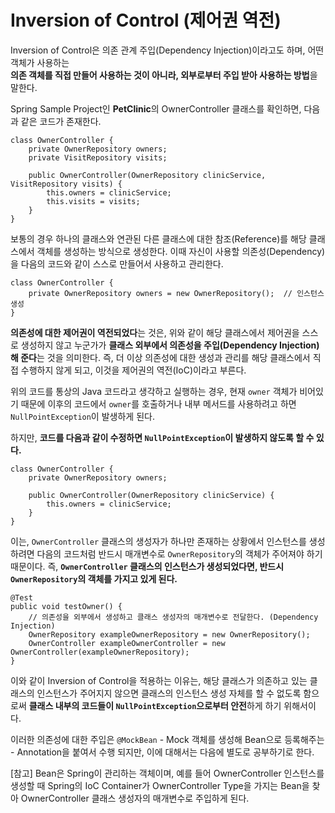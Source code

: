# Inversion of Control (제어권 역전)

Inversion of Control은 의존 관계 주입(Dependency Injection)이라고도 하며, 어떤 객체가 사용하는  
**의존 객체를 직접 만들어 사용하는 것이 아니라, 외부로부터 주입 받아 사용하는 방법**을 말한다.

Spring Sample Project인 **PetClinic**의 OwnerController 클래스를 확인하면, 다음과 같은 코드가 존재한다.

```
class OwnerController {
    private OwnerRepository owners;
	private VisitRepository visits;

	public OwnerController(OwnerRepository clinicService, VisitRepository visits) {
		this.owners = clinicService;
		this.visits = visits;
	}
}
```

보통의 경우 하나의 클래스와 연관된 다른 클래스에 대한 참조(Reference)를 해당 클래스에서 객체를 생성하는 방식으로 생성한다.
이때 자신이 사용할 의존성(Dependency)을 다음의 코드와 같이 스스로 만들어서 사용하고 관리한다.

```
class OwnerController {
	private OwnerRepository owners = new OwnerRepository();  // 인스턴스 생성
}
```

**의존성에 대한 제어권이 역전되었다**는 것은, 위와 같이 해당 클래스에서 제어권을 스스로 생성하지 않고
누군가가 **클래스 외부에서 의존성을 주입(Dependency Injection)해 준다**는 것을 의미한다.
즉, 더 이상 의존성에 대한 생성과 관리를 해당 클래스에서 직접 수행하지 않게 되고, 이것을 제어권의 역전(IoC)이라고 부른다.

위의 코드를 통상의 Java 코드라고 생각하고 실행하는 경우, 현재 `owner` 객체가 비어있기 때문에
이후의 코드에서 `owner`를 호출하거나 내부 메서드를 사용하려고 하면 `NullPointException`이 발생하게 된다. 

하지만, **코드를 다음과 같이 수정하면  `NullPointException`이 발생하지 않도록 할 수 있다.**

```
class OwnerController {
    private OwnerRepository owners;

	public OwnerController(OwnerRepository clinicService) {
		this.owners = clinicService;
	}
}
```

이는, `OwnerController` 클래스의 생성자가 하나만 존재하는 상황에서 인스턴스를 생성하려면
다음의 코드처럼 반드시 매개변수로 `OwnerRepository`의 객체가 주어져야 하기 때문이다.
즉, **`OwnerController` 클래스의 인스턴스가 생성되었다면, 반드시 `OwnerRepository`의 객체를 가지고 있게 된다.**
 
```
@Test
public void testOwner() {
    // 의존성을 외부에서 생성하고 클래스 생성자의 매개변수로 전달한다. (Dependency Injection)
    OwnerRepository exampleOwnerRepository = new OwnerRepository();
    OwnerController exampleOwnerController = new OwnerController(exampleOwnerRepository);
}
```

이와 같이 Inversion of Control을 적용하는 이유는, 해당 클래스가 의존하고 있는 클래스의 인스턴스가 주어지지 않으면
클래스의 인스턴스 생성 자체를 할 수 없도록 함으로써 **클래스 내부의 코드들이 `NullPointException`으로부터 안전**하게 하기 위해서이다.

이러한 의존성에 대한 주입은 `@MockBean` - Mock 객체를 생성해 Bean으로 등록해주는 - Annotation을 붙여서 수행 되지만, 
이에 대해서는 다음에 별도로 공부하기로 한다. 

[참고] Bean은 Spring이 관리하는 객체이며, 예를 들어 OwnerController 인스턴스를 생성할 때
Spring의 IoC Container가 OwnerController Type을 가지는 Bean을 찾아 OwnerController 클래스 생성자의 매개변수로 주입하게 된다.











